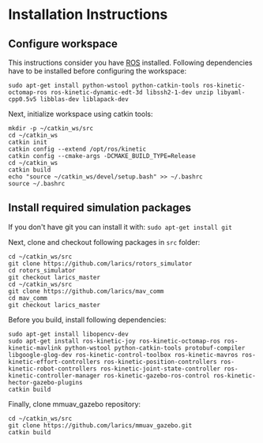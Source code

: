 # Installation Instructions

## Configure workspace

This instructions consider you have [ROS](http://wiki.ros.org/kinetic/Installation/Ubuntu) installed. Following dependencies have to be installed before configuring the workspace:

```sudo apt-get install python-wstool python-catkin-tools ros-kinetic-octomap-ros ros-kinetic-dynamic-edt-3d libssh2-1-dev unzip libyaml-cpp0.5v5 libblas-dev liblapack-dev```

Next, initialize workspace using catkin tools:

```
mkdir -p ~/catkin_ws/src
cd ~/catkin_ws
catkin init
catkin config --extend /opt/ros/kinetic
catkin config --cmake-args -DCMAKE_BUILD_TYPE=Release
cd ~/catkin_ws
catkin build
echo "source ~/catkin_ws/devel/setup.bash" >> ~/.bashrc
source ~/.bashrc
```

## Install required simulation packages

If you don't have git you can install it with:
```sudo apt-get install git```

Next, clone and checkout following packages in `src` folder:

```
cd ~/catkin_ws/src
git clone https://github.com/larics/rotors_simulator
cd rotors_simulator
git checkout larics_master
cd ~/catkin_ws/src
git clone https://github.com/larics/mav_comm
cd mav_comm
git checkout larics_master
```


Before you build, install following dependencies:

```
sudo apt-get install libopencv-dev
sudo apt-get install ros-kinetic-joy ros-kinetic-octomap-ros ros-kinetic-mavlink python-wstool python-catkin-tools protobuf-compiler libgoogle-glog-dev ros-kinetic-control-toolbox ros-kinetic-mavros ros-kinetic-effort-controllers ros-kinetic-position-controllers ros-kinetic-robot-controllers ros-kinetic-joint-state-controller ros-kinetic-controller-manager ros-kinetic-gazebo-ros-control ros-kinetic-hector-gazebo-plugins
catkin build
```

Finally, clone mmuav_gazebo repository:

```
cd ~/catkin_ws/src
git clone https://github.com/larics/mmuav_gazebo.git
catkin build
```
